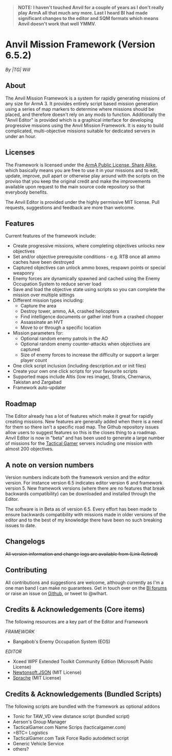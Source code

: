 > **NOTE: I haven't touched Anvil for a couple of years as I don't really play ArmA all that much any more. Last I heard BI had made significant changes to the editor and SQM formats which means Anvil doesn't work that well YMMV.**

# Anvil Mission Framework (Version 6.5.2)

*By |TG| Will*

## About

The Anvil Mission Framework is a system for rapidly generating missions of any size for ArmA 3. It provides entirely 
script based mission generation using a series of map markers to determine where missions should be placed, and 
therefore doesn't rely on any mods to function. Additionally the "Anvil Editor" is provided which is a graphical 
interface for developing progressive missions using the Anvil Mission Framework. It is easy to build complicated,
multi-objective missions suitable for dedicated servers in under an hour.

## Licenses

The Framework is licensed under the [ArmA Public License, Share Alike](https://www.bistudio.com/community/licenses/arma-public-license-share-alike),
which basically means you are free to use it in your missions and to edit, update, improve, pull apart
or otherwise play around with the scripts on the proviso that you keep the original credit and make the 
improvements available upon request to the main source code repository so that everybody benefits.

The Anvil Editor is provided under the highly permissive MIT license. Pull requests, suggestions and
feedback are more than welcome.

## Features

Current features of the framework include:

- Create progressive missions, where completing objectives unlocks new objectives
- Set and/or objective prerequisite conditions - e.g. RTB once all ammo caches have been destroyed
- Captured objectives can unlock ammo boxes, respawn points or special weaponry
- Enemy forces are dynamically spawned and cached using the Enemy Occupation System to reduce server load
- Save and load the objective state using scripts so you can complete the mission over multiple sittings
- Different mission types including:
    - Capture the area
    - Destroy tower, ammo, AA, crashed helicopters
    - Find intelligence documents or gather intel from a crashed chopper
    - Assassinate an HVT
    - Move to or through a specific location
- Mission parameters for:
    - Optional random enemy patrols in the AO
    - Optional random enemy counter-attacks when objectives are captured
    - Size of enemy forces to increase the difficulty or support a larger player count
- One click script inclusion (including description.ext or init files)
- Create your own one click scripts for your favourite scripts
- Supported maps include Altis (low res image), Stratis, Chernarus, Takistan and Zargabad
- Framework auto-updater

## Roadmap

The Editor already has a lot of features which make it great for rapidly creating missions. New features are generally added when there is a need for them
so there isn't a specific road map. The Github repository issues allow users to suggest features so this is the closes thing to a roadmap. Anvil Editor is now in
"beta" and has been used to generate a large number of missions for the [Tactical Gamer](www.tacticalgamer.com) servers including one mission with almost 200 objectives.

## A note on version numbers

Version numbers indicate both the framework version and the editor version. For instance version 6.5 indicates editor
version 6 and framework version 5. New framework versions (where there are no features that break backwards compatibility)
can be downloaded and installed through the Editor.

The software is in Beta as of version 6.5. Every effort has been made to ensure backwards compatibility with missions made in older versions
of the editor and to the best of my knowledge there have been no such breaking issues to date.

## Changelogs 

~~All version information and change logs are available from (Link Retired)~~

## Contributing 

All contributions and suggestions are welcome, although currently as I'm a one man band I can make no guarantees. Get 
in touch over on the [BI forums](http://forums.bistudio.com/showthread.php?180268-Release-Anvil-Mission-Editor-and-Framework)
or raise an issue on [Github](https://github.com/will-hart/AnvilEditor), or tweet to @wlhart.

## Credits & Acknowledgements (Core items)

The following resources are a key part of the Editor and Framework

*FRAMEWORK*

- Bangabob's Enemy Occupation System (EOS)

*EDITOR*

- Xceed WPF Extended Toolkit Community Edition (Microsoft Public License)
- [Newtonsoft.JSON](https://github.com/JamesNK/Newtonsoft.Json) (MIT License)
- [Sprache](https://github.com/sprache/Sprache) (MIT License)

## Credits & Acknowledgements (Bundled Scripts)

The following scripts are bundled with the framework as optional addons

- Tonic for TAW_VD view distance script (bundled script)
- Aerson's Group Manager
- TacticalGamer.com Name Scrips (tacticalgamer.com)
- =BTC= Logistics
- TacticalGamer.com Task Force Radio autodetect script
- Generic Vehicle Service 
- others?
